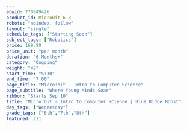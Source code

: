 ```yaml
---
ecwid: 770949426
product_id: MicroBit-6-8
robots: "noindex, follow"
layout: "single"
schedule_tags: ["Starting Soon"]
subject_tags: ["Robotics"]
price: 169.99
price_unit: "per month"
duration: "6 Months+"
category: "Ongoing"
weight: "42"
start_time: "5:30"
end_time: "7:00"
page_title: "Micro:bit - Intro to Computer Science"
page_subtitle: "Where Young Minds Soar"
ribbon: "Starts Sep 10"
title: "Micro:bit - Intro to Computer Science | Blue Ridge Boost"
day_tags: ["Wednesday"]
grade_tags: ["6th","7th","8th"]
featured: 211
---
```

